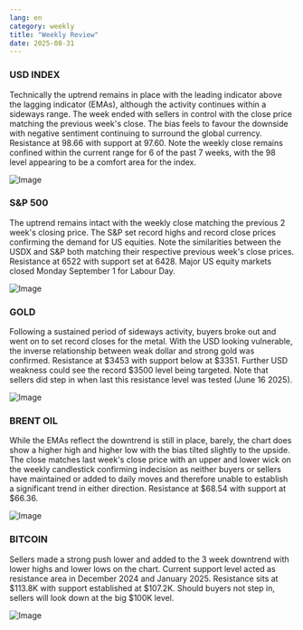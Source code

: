 ```yaml
---
lang: en
category: weekly
title: "Weekly Review"
date: 2025-08-31
---
```


### USD INDEX

Technically the uptrend remains in place with the leading indicator above the lagging indicator (EMAs), although the activity continues within a sideways range. The week ended with sellers in control with the close price matching the previous week's close. The bias feels to favour the downside with negative sentiment continuing to surround the global currency. Resistance at 98.66 with support at 97.60. Note the weekly close remains confined within the current range for 6 of the past 7 weeks, with the 98 level appearing to be a comfort area for the index.  

![Image](https://markleighedu.github.io/img/Aug-2025/31-Aug-2025/usdindex.jpg)

### S&P 500

The uptrend remains intact with the weekly close matching the previous 2 week's closing price. The S&P set record highs and record close prices confirming the demand for US equities. Note the similarities between the USDX and S&P both matching their respective previous week's close prices. Resistance at 6522 with support set at 6428. Major US equity markets closed Monday September 1 for Labour Day.

![Image](https://markleighedu.github.io/img/Aug-2025/31-Aug-2025/sp500.jpg)

### GOLD

Following a sustained period of sideways activity, buyers broke out and went on to set record closes for the metal. With the USD looking vulnerable, the inverse relationship between weak dollar and strong gold was confirmed. Resistance at $3453 with support below at $3351. Further USD weakness could see the record $3500 level being targeted. Note that sellers did step in when last this resistance level was tested (June 16 2025).

![Image](https://markleighedu.github.io/img/Aug-2025/31-Aug-2025/gold.jpg)

### BRENT OIL

While the EMAs reflect the downtrend is still in place, barely, the chart does show a higher high and higher low with the bias tilted slightly to the upside. The close matches last week's close price with an upper and lower wick on the weekly candlestick confirming indecision as neither buyers or sellers have maintained or added to daily moves and therefore unable to establish a significant trend in either direction. Resistance at $68.54 with support at $66.36. 

![Image](https://markleighedu.github.io/img/Aug-2025/31-Aug-2025/brentoil.jpg)

### BITCOIN

Sellers made a strong push lower and added to the 3 week downtrend with lower highs and lower lows on the chart. Current support level acted as resistance area in December 2024 and January 2025. Resistance sits at $113.8K with support established at $107.2K. Should buyers not step in, sellers will look down at the big $100K level.

![Image](https://markleighedu.github.io/img/Aug-2025/31-Aug-2025/bitcoin.jpg)


